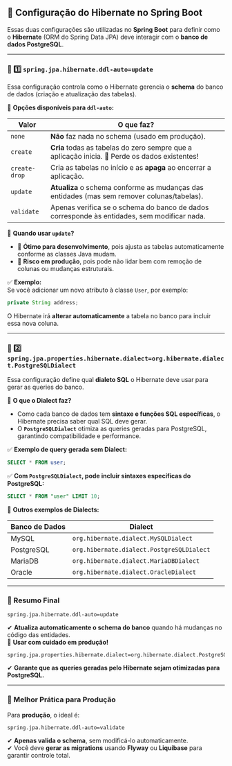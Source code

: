 ## 📌 Configuração do Hibernate no Spring Boot

Essas duas configurações são utilizadas no **Spring Boot** para definir como o **Hibernate** (ORM do Spring Data JPA) deve interagir com o **banco de dados PostgreSQL**.

---

### **📌 1️⃣ `spring.jpa.hibernate.ddl-auto=update`**
Essa configuração controla como o Hibernate gerencia o **schema** do banco de dados (criação e atualização das tabelas).

📌 **Opções disponíveis para `ddl-auto`:**

| Valor         | O que faz? |
|---------------|-----------|
| `none`        | **Não** faz nada no schema (usado em produção). |
| `create`      | **Cria** todas as tabelas do zero sempre que a aplicação inicia. 🚨 Perde os dados existentes! |
| `create-drop` | Cria as tabelas no início e as **apaga** ao encerrar a aplicação. |
| `update`      | **Atualiza** o schema conforme as mudanças das entidades (mas sem remover colunas/tabelas). |
| `validate`    | Apenas verifica se o schema do banco de dados corresponde às entidades, sem modificar nada. |

📌 **Quando usar `update`?**
- 🚀 **Ótimo para desenvolvimento**, pois ajusta as tabelas automaticamente conforme as classes Java mudam.
- 🚨 **Risco em produção**, pois pode não lidar bem com remoção de colunas ou mudanças estruturais.

✅ **Exemplo:**  
Se você adicionar um novo atributo à classe `User`, por exemplo:
```java
private String address;
```
O Hibernate irá **alterar automaticamente** a tabela no banco para incluir essa nova coluna.

---

### **📌 2️⃣ `spring.jpa.properties.hibernate.dialect=org.hibernate.dialect.PostgreSQLDialect`**
Essa configuração define qual **dialeto SQL** o Hibernate deve usar para gerar as queries do banco.

📌 **O que o Dialect faz?**
- Como cada banco de dados tem **sintaxe e funções SQL específicas**, o Hibernate precisa saber qual SQL deve gerar.
- O **`PostgreSQLDialect`** otimiza as queries geradas para PostgreSQL, garantindo compatibilidade e performance.

✅ **Exemplo de query gerada sem Dialect:**
```sql
SELECT * FROM user;
```
✅ **Com `PostgreSQLDialect`, pode incluir sintaxes específicas do PostgreSQL:**
```sql
SELECT * FROM "user" LIMIT 10;
```

📌 **Outros exemplos de Dialects:**  

| Banco de Dados | Dialect |
|----------------|------------------------------|
| MySQL          | `org.hibernate.dialect.MySQLDialect` |
| PostgreSQL     | `org.hibernate.dialect.PostgreSQLDialect` |
| MariaDB        | `org.hibernate.dialect.MariaDBDialect` |
| Oracle         | `org.hibernate.dialect.OracleDialect` |

---

### **📌 Resumo Final**
```properties
spring.jpa.hibernate.ddl-auto=update
```
✔ **Atualiza automaticamente o schema do banco** quando há mudanças no código das entidades.  
🚨 **Usar com cuidado em produção!**

```properties
spring.jpa.properties.hibernate.dialect=org.hibernate.dialect.PostgreSQLDialect
```
✔ **Garante que as queries geradas pelo Hibernate sejam otimizadas para PostgreSQL.**

---

### **🚀 Melhor Prática para Produção**
Para **produção**, o ideal é:
```properties
spring.jpa.hibernate.ddl-auto=validate
```
✔ **Apenas valida o schema**, sem modificá-lo automaticamente.  
✔ Você deve **gerar as migrations** usando **Flyway** ou **Liquibase** para garantir controle total.